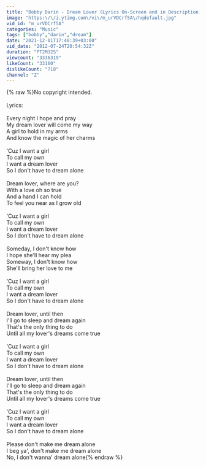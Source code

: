 ```yaml
---
title: "Bobby Darin - Dream Lover (Lyrics On-Screen and in Description)"
image: "https:\/\/i.ytimg.com\/vi\/m_urVDCrf5A\/hqdefault.jpg"
vid_id: "m_urVDCrf5A"
categories: "Music"
tags: ["bobby","darin","dream"]
date: "2021-12-01T17:40:39+03:00"
vid_date: "2012-07-24T20:54:32Z"
duration: "PT2M32S"
viewcount: "3336319"
likeCount: "33160"
dislikeCount: "718"
channel: "Z"
---
```

{% raw %}No copyright intended.<br /><br />Lyrics:<br /><br />Every night I hope and pray<br />My dream lover will come my way<br />A girl to hold in my arms<br />And know the magic of her charms<br /><br />'Cuz I want a girl<br />To call  my own<br />I want a dream lover <br />So I don't have to dream alone<br /><br />Dream lover, where are you?<br />With a love oh so true<br />And a hand I can hold<br />To feel you near as I grow old<br /><br />'Cuz I want a girl<br />To call  my own<br />I want a dream lover <br />So I don't have to dream alone<br /><br />Someday, I don't know how<br />I hope she'll hear my plea<br />Someway, I don't know how<br />She'll bring her love to me<br /><br />'Cuz I want a girl<br />To call  my own<br />I want a dream lover <br />So I don't have to dream alone<br /><br />Dream lover, until then<br />I'll go to sleep and dream again<br />That's the only thing to do<br />Until all my lover's dreams come true<br /><br />'Cuz I want a girl<br />To call  my own<br />I want a dream lover <br />So I don't have to dream alone<br /><br />Dream lover, until then<br />I'll go to sleep and dream again<br />That's the only thing to do<br />Until all my lover's dreams come true<br /><br />'Cuz I want a girl<br />To call  my own<br />I want a dream lover <br />So I don't have to dream alone<br /><br />Please don't make me dream alone<br />I beg ya', don't make me dream alone<br />No, I don't wanna' dream alone{% endraw %}
